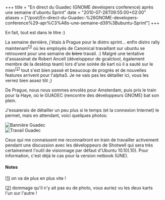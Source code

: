 +++
title = "En direct du Guadec (GNOME developers conference) après une semaine d&#39;ubuntu Sprint"
date = "2010-07-28T09:55:00+02:00"
aliases = ["/post/En-direct-du-Guadec-%28GNOME-developers-conference%29-apr%C3%A8s-une-semaine-d39%3Bubuntu-Sprint"]
+++
    <p>En fait, tout est dans le titre :)</p>


<p>La semaine dernière, j'étais à Prague pour le distro sprint… enfin distro rally maintenant<sup>[<a href="#pnote-195-1">1</a>]</sup> où les employés de Canonical travaillant sur ubuntu se retrouvent pour une semaine de <del>bière</del> travail. :)
Malgré une tentative d'assassinat de Robert Ancell (développeur de gcalctool, également membre de la desktop team) lors d'une soirée de kart où il a sauté sur le mien<sup>[<a href="#pnote-195-2">2</a>]</sup> tout s'est bien passé et beaucoup de progrès et de nouvelles features arrivent pour l'alpha3. Je ne vais pas les détailler ici, vous les verrez bien assez tôt ;)<p>


<p>De Prague, nous nous sommes envolés pour Amsterdam, puis pris le train pour la Haye, où le GUADEC (rencontre des développeurs GNOME) bat son plein.</p>


<p>J'essaierais de détailler un peu plus si le temps (et la connexion Internet) le permet, mais en attendant, voici quelques photos:</p>


<p><img src="/public/guadec/baniere_guadec.jpg" alt="Bannière Guadec" style="display:block;margin:0 auto" title="Bannière Guadec, juil. 2010">
<img src="/public/guadec/.travail_guadec_m.jpg" alt="Travail Guadec" style="display:block;margin:0 auto" title="Travail Guadec, juil. 2010"></p>



<p>Ceux qui me connaissent me reconnaitront en train de travailler activement pendant une discussion avec les développeurs de Shotwell qui sera très certainement l'outil de visionnage par défaut d'Ubuntu 10.10(.10). Pour information, c'est déjà le cas pour la version netbook (UNE).</p>
<div><h4>Notes</h4>
<p>[<a href="#rev-pnote-195-1">1</a>] on va de plus en plus vite !<p>
<p>[<a href="#rev-pnote-195-2">2</a>] dommage qu'il n'y ait pas eu de photo, vous auriez vu les deux karts l'un sur l'autre !</p><div>
